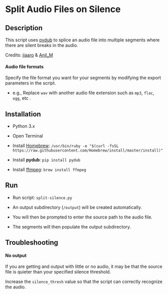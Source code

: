 # Split Audio Files on Silence

## Description

This script uses [pydub](https://github.com/jiaaro/pydub/ "jiaaro - pydub | Github") to splice an audio file into multiple segments where there are silent breaks in the audio.

Credits: [jiaaro](https://github.com/jiaaro/pydub/ "jiaaro | Github") & [Anil_M](https://stackoverflow.com/users/5936628/anil-m "Anil_M | StackOverflow")
#### Audio file formats
Specify the file format you want for your segments by modifying the export parameters in the script.
* e.g., Replace `wav` with another audio file extension such as `mp3`, `flac`, `ogg`, etc .



## Installation
* Python 3.x

* Open Terminal

* Install [Homebrew](https://brew.sh/ "Homebrew"): `/usr/bin/ruby -e "$(curl -fsSL https://raw.githubusercontent.com/Homebrew/install/master/install)"`

* Install **pydub**: `pip install pydub`

* Install [ffmpeg](https://ffmpeg.org/ffmpeg.html "ffmpeg"): `brew install ffmpeg`



## Run
* Run script: `split-silence.py`

* An output subdirectory (`/output`) will be created automatically.

* You will then be prompted to enter the source path to the audio file.

* The segments will then populate the output subdirectory.


## Troubleshooting


#### No output
If you are getting and output with little or no audio, it may be that the source file is quieter than your specified silence threshold.

Increase the `silence_thresh` value so that the script can correctly recognize the audio.
